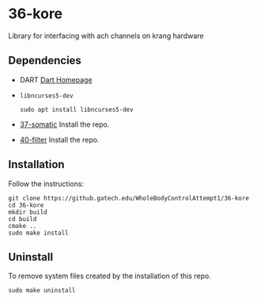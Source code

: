 # 36-kore
Library for interfacing with ach channels on krang hardware

## Dependencies

- DART
 [Dart Homepage](https://dartsim.github.io)

- `libncurses5-dev`

      sudo apt install libncurses5-dev

- [37-somatic](https://github.gatech.edu/WholeBodyControlAttempt1/37-somatic)
 Install the repo.

- [40-filter](https://github.gatech.edu/WholeBodyControlAttempt1/40-filter)
 Install the repo.

## Installation

Follow the instructions:

    git clone https://github.gatech.edu/WholeBodyControlAttempt1/36-kore
    cd 36-kore
    mkdir build
    cd build
    cmake ..
    sudo make install

## Uninstall
 To remove system files created by the installation of this repo.

    sudo make uninstall
